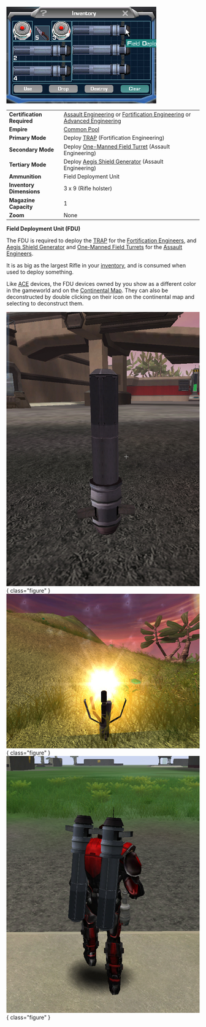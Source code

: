 ![](../images/FDUInventory.jpg "FDUInventory.jpg")

|                            |                                                                                                                                                                                                                     |
| -------------------------- | ------------------------------------------------------------------------------------------------------------------------------------------------------------------------------------------------------------------- |
| **Certification Required** | [Assault Engineering](../certifications/Assault_Engineering.md) or [Fortification Engineering](../certifications/Fortification_Engineering.md) or [Advanced Engineering](../certifications/Advanced_Engineering.md) |
| **Empire**                 | [Common Pool](../terminology/Common_Pool.md)                                                                                                                                                                        |
| **Primary Mode**           | Deploy [TRAP](Tactical_Resonance_Area_Protection.md) (Fortification Engineering)                                                                                                                                    |
| **Secondary Mode**         | Deploy [One-Manned Field Turret](One-Manned_Field_Turret.md) (Assault Engineering)                                                                                                                                  |
| **Tertiary Mode**          | Deploy [Aegis Shield Generator](Aegis_Shield_Generator.md) (Assault Engineering)                                                                                                                                    |
| **Ammunition**             | Field Deployment Unit                                                                                                                                                                                               |
| **Inventory Dimensions**   | 3 x 9 (Rifle holster)                                                                                                                                                                                               |
| **Magazine Capacity**      | 1                                                                                                                                                                                                                   |
| **Zoom**                   | None                                                                                                                                                                                                                |

**Field Deployment Unit (FDU)**

The FDU is required to deploy the [TRAP](Tactical_Resonance_Area_Protection.md)
for the
[Fortification Engineers](../certifications/Fortification_Engineering.md), and
[Aegis Shield Generator](Aegis_Shield_Generator.md) and
[One-Manned Field Turrets](One-Manned_Field_Turret.md) for the
[Assault Engineers](../certifications/Assault_Engineering.md).

It is as big as the largest Rifle in your
[inventory](../terminology/Inventory.md), and is consumed when used to deploy
something.

Like [ACE](Adaptive_Construction_Engine.md) devices, the FDU devices owned by
you show as a different color in the gameworld and on the
[Continental Map](../etc/Continental_Map.md). They can also be deconstructed by
double clicking on their icon on the continental map and selecting to
deconstruct them.

![](../images/FDU.jpg){ class="figure" } ![](../images/FDUConstructing.jpg){
class="figure" } ![Soldier carrying 2 FDU's](../images/FDUCarry.jpg){
class="figure" }
